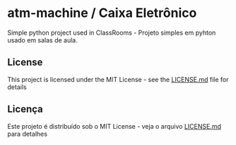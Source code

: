 # atm-machine / Caixa Eletrônico 
Simple python project used in ClassRooms - 
Projeto simples em pyhton usado em salas de aula.

## License

This project is licensed under the MIT License - see the [LICENSE.md](LICENSE.md) file for details

## Licença 

Este projeto é distribuído sob o MIT License - veja o arquivo [LICENSE.md](LICENSE.md) para detalhes
